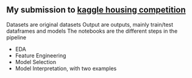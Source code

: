 ## My submission to [kaggle housing competition](https://www.kaggle.com/c/house-prices-advanced-regression-techniques/overview)

Datasets are original datasets
Output are outputs, mainly train/test dataframes and models
The notebooks are the different steps in the pipeline
- EDA
- Feature Engineering
- Model Selection
- Model Interpretation, with two examples
